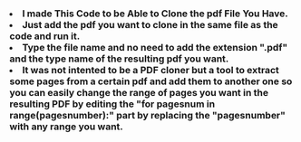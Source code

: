 <h3><li>I made This Code to be Able to Clone the pdf File You Have.
  <br><li>Just add the pdf you want to clone in the same file as the code and run it.
  <br><li>Type the file name and no need to add the extension ".pdf" and the type name of the resulting pdf you want.
  <br><li>It was not intented to be a PDF cloner but a tool to extract some pages from a certain pdf and add them to another one so you can easily change the range of pages you want in the resulting PDF by editing the "for pagesnum in range(pagesnumber):" part by replacing the "pagesnumber" with any range you want.
  </h3>

